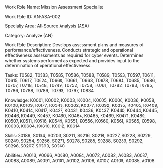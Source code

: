 Work Role Name: Mission Assessment Specialist

Work Role ID: AN-ASA-002

Specialty Area: All-Source Analysis (ASA)

Category: Analyze (AN)

Work Role Description: Develops assessment plans and measures of performance/effectiveness. Conducts strategic and operational effectiveness assessments as required for cyber events. Determines whether systems performed as expected and provides input to the determination of operational effectiveness.

Tasks: T0582, T0583, T0585, T0586, T0588, T0589, T0593, T0597, T0611, T0615, T0617, T0624, T0660, T0661, T0663, T0678, T0684, T0685, T0686, T0707, T0718, T0748, T0749, T0752, T0758, T0761, T0782, T0783, T0785, T0786, T0788, T0789, T0793, T0797, T0834

Knowledge: K0001, K0002, K0003, K0004, K0005, K0006, K0036, K0058, K0108, K0109, K0177, K0349, K0362, K0377, K0392, K0395, K0405, K0409, K0410, K0414, K0417, K0427, K0431, K0436, K0437, K0440, K0444, K0445, K0446, K0449, K0457, K0460, K0464, K0465, K0469, K0471, K0480, K0507, K0511, K0516, K0549, K0551, K0556, K0560, K0561, K0565, K0598, K0603, K0604, K0610, K0612, K0614

Skills: S0189, S0194, S0203, S0211, S0216, S0218, S0227, S0228, S0229, S0249, S0254, S0256, S0271, S0278, S0285, S0288, S0289, S0292, S0296, S0297, S0303, S0360

Abilities: A0013, A0066, A0080, A0084, A0072, A0082, A0083, A0087, A0088, A0089, A0091, A0101, A0102, A0106, A0107, A0109, A0085, A0108
